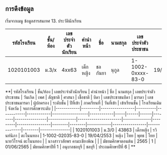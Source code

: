 # 
## การดึงข้อมูล 
เริ่มจากเมนู ข้อมูลสารสนเทศ
13. ประวัตินักเรียน


| รหัสโรงเรียน | ชั้น/ห้อง | เลขประจำตัวนักเรียน | คำนำหน้า  | ชื่อ        | นามสกุล      | เลขประจำตัวประชาชน   | วันเกิด      | เพศ  | สัญชาติ | ศาสนา | เชื้อชาติ | บิดา             | เลขประชาชนบิดา | มารดา                  | เลขประชาชนมารดา | ผู้ปกครอง | ระดับชั้น            | ปีที่เข้า | ภาคเรียนที่ | วันที่เข้า  | เข้าเรียนชั้น       | โรงเรียนเดิม    | จังหวัด | จบการศึกษาระดับ  |
|------------|---------|-----------------|----------|------------|------------|------------------|------------|-----|------|------|--------|----------------|--------------|----------------------|--------------|---------|-----------------|--------|--------|------------|-----------------|--------------|--------|---------------|
| 1020101003 | ม.3/x   | 4xx63           | เด็กหญิง | ชลกันยา | นุกูล   | 1-1002-0xxxx-83-0 | 19/04/25x3 | หญิง | ไทย   | พุทธ | ไทย     | นายชลบุรี เจริญฮวด |              | นางสาวกัลยา เจริญฮวด |              |         | มัธยมศึกษาตอนต้น | 2565   


**| รหัสโรงเรียน | ชั้น/ห้อง | เลขประจำตัวนักเรียน | คำนำหน้า  | ชื่อ        | นามสกุล      | เลขประจำตัวประชาชน   | วันเกิด      | เพศ  | สัญชาติ | ศาสนา | เชื้อชาติ | บิดา             | เลขประชาชนบิดา | มารดา                  | เลขประชาชนมารดา | ผู้ปกครอง | ระดับชั้น            | ปีที่เข้า | ภาคเรียนที่ | วันที่เข้า  | เข้าเรียนชั้น       | โรงเรียนเดิม    | จังหวัด | จบการศึกษาระดับ  |
|------------|---------|-----------------|----------|------------|------------|------------------|------------|-----|------|------|--------|----------------|--------------|----------------------|--------------|---------|-----------------|--------|--------|------------|-----------------|--------------|--------|---------------|
| 1020101003 | ม.3/0   | 43863           | เด็กหญิง | รวินท์นิภา | ตะโนนทอง   | 1-1002-02035-83-0 | 19/04/2553 | หญิง | ไทย   | พุทธ | ไทย     | นายวิโรจน์ ตะโนนทอง |              | นางสาววลัยพร คามะเชียงพิณ |              |         | มัธยมศึกษาตอนต้น | 2565   | 1      | 01/06/2565 | มัธยมศึกษาปีที่ 1 | อนุบาลชลบุรี  | ชลบุรี | ประถมศึกษาปีที่ 6 |
**
